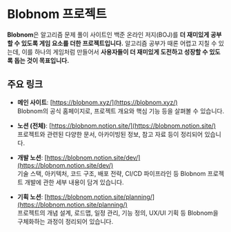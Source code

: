 # Blobnom 프로젝트

**Blobnom**은 알고리즘 문제 풀이 사이트인 백준 온라인 저지(BOJ)를 **더 재미있게 공부할 수 있도록 게임 요소를 더한 프로젝트입니다.** 알고리즘 공부가 때론 어렵고 지칠 수 있는데, 이를 하나의 게임처럼 만들어서 **사용자들이 더 재미있게 도전하고 성장할 수 있도록 돕는 것이 목표입니다.**

## 주요 링크

- **메인 사이트**: [https://blobnom.xyz/](https://blobnom.xyz/)  
  Blobnom의 공식 홈페이지로, 프로젝트 개요와 핵심 기능 등을 살펴볼 수 있습니다.

- **노션 (전체)**: [https://blobnom.notion.site/](https://blobnom.notion.site/)  
  프로젝트와 관련된 다양한 문서, 아카이빙된 정보, 참고 자료 등이 정리되어 있습니다.

- **개발 노션**: [https://blobnom.notion.site/dev/](https://blobnom.notion.site/dev/)  
  기술 스택, 아키텍처, 코드 구조, 배포 전략, CI/CD 파이프라인 등 Blobnom 프로젝트 개발에 관한 세부 내용이 담겨 있습니다.

- **기획 노션**: [https://blobnom.notion.site/planning/](https://blobnom.notion.site/planning/)  
  프로젝트의 개념 설계, 로드맵, 일정 관리, 기능 정의, UX/UI 기획 등 Blobnom을 구체화하는 과정이 정리되어 있습니다.
